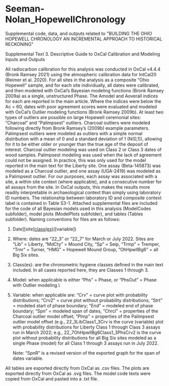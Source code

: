 # Seeman-Nolan_HopewellChronology
Supplemental code, data, and outputs related to "BUILDING THE OHIO HOPEWELL CHRONOLOGY AN INCREMENTAL APPROACH TO HISTORICAL RECKONING"

Supplemental Text 3. Descriptive Guide to OxCal Calibration and Modeling Inputs and Outputs

All radiocarbon calibration for this analysis was conducted in OxCal v4.4.4 (Bronk Ramsey 2021) using the atmospheric calibration data for IntCal20 (Reimer et al. 2020).  For all sites in the analysis as a composite “Ohio Hopewell” sample, and for each site individually, all dates were calibrated, and then modeled with OxCal’s Bayesian modeling functions (Bronk Ramsey 2009a) as a single, unstructured Phase.  The Amodel and Aoverall indices for each are reported in the main article. Where the indices were below the Ac = 60, dates with poor agreement scores were evaluated and modeled with OxCal’s Outlier modeling functions (Bronk Ramsey 2009b).  At least two types of outliers are possible on large Hopewell ceremonial sites: “Charcoal” and “Palimpsest” outliers. Charcoal outliers were modeled following directly from Bronk Ramsey’s (2009b) example parameters. Palimpsest outliers were modeled as outliers with a simple normal distribution with a mean of 0 and a standard deviation of 1 (N(0,1)), allowing for it to be either older or younger than the true age of the deposit of interest. Charcoal outlier modeling was used on Class 2 or Class 3 dates of wood samples. Palimpsest modeling was used when the lack of agreement could not be assigned. In practice, this was only used for the model reported in the main text for the Liberty site. One assay (Beta-145873) was modeled as a Charcoal outlier, and one assay (UGA-2419) was modeled as a Palimpsest outlier.
	For our purposes, each assay was associated with a site, a within site context (where applicable), and a consecutive number for all assays from the site.  In OxCal outputs, this makes the results more readily interpretable in archaeological context than simply using laboratory ID numbers. The relationship between laboratory ID and composite context label is contained in Table S3-1.  Attached supplemental files are included for the code of all Bayesian models used in this analysis (ModelCodes subfolder), model plots (ModelPlots subfolder), and tables (Tables subfolder).  Naming conventions for files are as follows:
1. Date][site][class(es)]([model])([variable])

2. Where:
dates are “22_3” or “22_7” for March or July 2022.
Sites are “Lib” = Liberty, “MdCty” = Mound City, “Sp” = Seip, “Trmp” = Tremper, “Trnr” = Turner, “HMG” = Hopewell Mound Group, “OhHpwllBg6” = all Big Six sites.
3. Class(es): are the chronometric hygiene classes defined in the main text included. In all cases 	reported here, they are Classes 1 through 3.
4. Model: when applicable is either “Phs” = Phase, or “PhsOut” = Phase with Outlier modeling.\
5. Variable: when applicable are: “Crv” = curve plot with probability distributions; “Crv2” = 	curve plot without probability distributions; “Strt” = modeled start of phase boundary;	“End” = modeled end of phase boundary; “Spn” = modeled span of dates, “Chrcl” = properties of the Charcoal outlier model offset; “Plmp” = properties of the Palimpsest 	outlier model offset (e.g., 22_3LibClass1_3Crv is the curve (variable) plot with probability distributions for Liberty Class 1 through Class 3 assays run in March 2022; e.g., 22_7OhHpwllBg6Class1_3PhsCrv2 is the curve plot without probability distributions for all Big Six sites modeled as a single Phase (model) for all Class 1 through 3 assays run in July 2022.

	Note: “SpnR” is a revised version of the exported graph for the span of dates variable.

All tables are exported directly from OxCal as .csv files. The plots are exported directly from OxCal as .svg files.  The model code texts were copied from OxCal and pasted into a .txt file.

